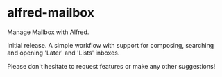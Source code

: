 alfred-mailbox
==============

Manage Mailbox with Alfred.

Initial release. A simple workflow with support for composing, searching and opening 'Later' and 'Lists' inboxes.

Please don't hesitate to request features or make any other suggestions!
